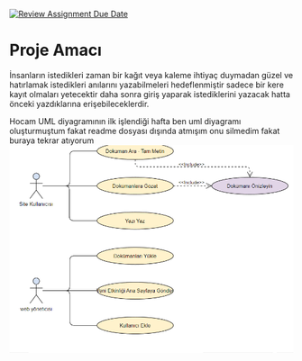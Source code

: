 [![Review Assignment Due Date](https://classroom.github.com/assets/deadline-readme-button-24ddc0f5d75046c5622901739e7c5dd533143b0c8e959d652212380cedb1ea36.svg)](https://classroom.github.com/a/QA5O9x4M)
# Proje Amacı
İnsanların istedikleri zaman bir kağıt veya kaleme ihtiyaç duymadan güzel ve hatırlamak istedikleri anılarını yazabilmeleri hedeflenmiştir sadece bir kere kayıt olmaları yetecektir daha sonra giriş yaparak istediklerini yazacak hatta önceki yazdıklarına erişebileceklerdir.
 
Hocam UML diyagramının ilk işlendiği hafta ben uml diyagramı oluşturmuştum fakat readme dosyası dışında atmışım onu silmedim fakat buraya tekrar atıyorum 
![UML Diyagrami](https://raw.githubusercontent.com/Iskenderun-Technical-University/ymg-donem-projesi-gunlukprojesi/main/202523006_ymgOdev.png)
